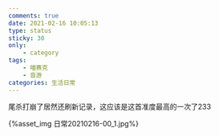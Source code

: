```yaml
---
comments: true
date: 2021-02-16 10:05:13
type: status
sticky: 30
only:
	- category
tags:
	- 喵赛克
	- 音游
categories: 生活日常
---
```


尾杀打崩了居然还刷新记录，这应该是这首准度最高的一次了233

{%asset_img 日常20210216-00_1.jpg%}